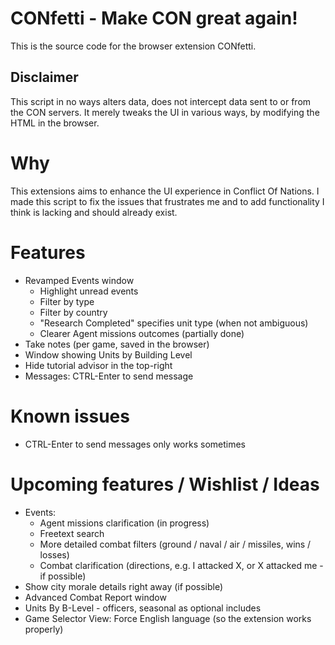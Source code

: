 # CONfetti - Make CON great again!

This is the source code for the browser extension CONfetti.

## Disclaimer

This script in no ways alters data, does not intercept data sent to or from the CON servers. It merely tweaks the UI in various ways, by modifying the HTML in the browser.


# Why

This extensions aims to enhance the UI experience in Conflict Of Nations.
I made this script to fix the issues that frustrates me and to add functionality I think is lacking and should already exist.


# Features

- Revamped Events window
  - Highlight unread events
  - Filter by type
  - Filter by country
  - "Research Completed" specifies unit type (when not ambiguous)
  - Clearer Agent missions outcomes (partially done)
- Take notes (per game, saved in the browser)
- Window showing Units by Building Level
- Hide tutorial advisor in the top-right
- Messages: CTRL-Enter to send message


# Known issues

- CTRL-Enter to send messages only works sometimes


# Upcoming features / Wishlist / Ideas

-   Events:
    -   Agent missions clarification (in progress)
    -   Freetext search
    -   More detailed combat filters (ground / naval / air / missiles, wins / losses)
    -   Combat clarification (directions, e.g. I attacked X, or X attacked me - if possible)
-   Show city morale details right away (if possible)
-   Advanced Combat Report window
-   Units By B-Level - officers, seasonal as optional includes
-   Game Selector View: Force English language (so the extension works properly)


